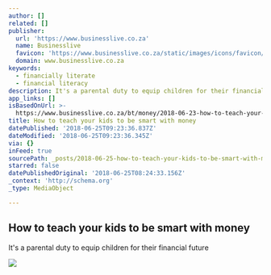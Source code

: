 ```yaml
---
author: []
related: []
publisher:
  url: 'https://www.businesslive.co.za'
  name: Businesslive
  favicon: 'https://www.businesslive.co.za/static/images/icons/favicon/favicon.32x32.png'
  domain: www.businesslive.co.za
keywords:
  - financially literate
  - financial literacy
description: It's a parental duty to equip children for their financial future
app_links: []
isBasedOnUrl: >-
  https://www.businesslive.co.za/bt/money/2018-06-23-how-to-teach-your-kids-to-be-smart-with-money/
title: How to teach your kids to be smart with money
datePublished: '2018-06-25T09:23:36.837Z'
dateModified: '2018-06-25T09:23:36.345Z'
via: {}
inFeed: true
sourcePath: _posts/2018-06-25-how-to-teach-your-kids-to-be-smart-with-money.md
starred: false
datePublishedOriginal: '2018-06-25T08:24:33.156Z'
_context: 'http://schema.org'
_type: MediaObject

---
```

<article style=""><h1>How to teach your kids to be smart with money</h1><p>It's a parental duty to equip children for their financial future</p><img src="https://lh3.googleusercontent.com/E6t-3BYFwgU2ZTRUFA5nVvM2ZJNc2zfyQjmCIfNejr6Brqt_GY-SIK7Ii-s__cYKF10MVn9LGfcd-qg8_Pm4DY9IRZIzMuc=s1000" /></article>